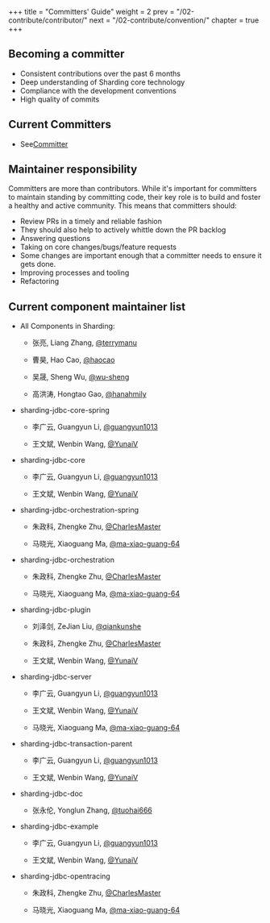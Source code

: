 +++
title = "Committers' Guide"
weight = 2
prev = "/02-contribute/contributor/"
next = "/02-contribute/convention/"
chapter = true
+++

## Becoming a committer

 - Consistent contributions over the past 6 months
 - Deep understanding of Sharding core technology
 - Compliance with the development conventions
 - High quality of commits

## Current Committers

 - See[Committer](/01-organization/)
 
## Maintainer responsibility

Committers are more than contributors. While it's important for committers to maintain standing by committing code, their key role is to build and foster a healthy and active community. This means that committers should:
   
 - Review PRs in a timely and reliable fashion
 - They should also help to actively whittle down the PR backlog
 - Answering questions
 - Taking on core changes/bugs/feature requests
 - Some changes are important enough that a committer needs to ensure it gets done.
 - Improving processes and tooling
 - Refactoring
 
## Current component maintainer list

 - All Components in Sharding:
 
     * 张亮, Liang Zhang, [@terrymanu](https://github.com/terrymanu) 
     
     * 曹昊, Hao Cao, [@haocao](https://github.com/haocao)
     
     * 吴晟, Sheng Wu, [@wu-sheng](https://github.com/wu-sheng)
     
     * 高洪涛, Hongtao Gao, [@hanahmily](https://github.com/hanahmily)
     
     
 - sharding-jdbc-core-spring
 
     * 李广云, Guangyun Li, [@guangyun1013](https://github.com/guangyun1013)
     
     * 王文斌, Wenbin Wang, [@YunaiV](https://github.com/YunaiV) 
     
 - sharding-jdbc-core
 
     * 李广云, Guangyun Li, [@guangyun1013](https://github.com/guangyun1013)
     
     * 王文斌, Wenbin Wang, [@YunaiV](https://github.com/YunaiV) 
     
 - sharding-jdbc-orchestration-spring
 
     * 朱政科, Zhengke Zhu, [@CharlesMaster](https://github.com/CharlesMaster)
 
     * 马晓光, Xiaoguang Ma, [@ma-xiao-guang-64](https://github.com/ma-xiao-guang-64)
 
 - sharding-jdbc-orchestration
  
     * 朱政科, Zhengke Zhu, [@CharlesMaster](https://github.com/CharlesMaster)
 
     * 马晓光, Xiaoguang Ma, [@ma-xiao-guang-64](https://github.com/ma-xiao-guang-64)
 
 - sharding-jdbc-plugin
 
     * 刘泽剑, ZeJian Liu, [@qiankunshe](https://github.com/qiankunshe) 
     
     * 朱政科, Zhengke Zhu, [@CharlesMaster](https://github.com/CharlesMaster)
     
     * 王文斌, Wenbin Wang, [@YunaiV](https://github.com/YunaiV) 
 
 - sharding-jdbc-server
  
     * 李广云, Guangyun Li, [@guangyun1013](https://github.com/guangyun1013)
     
     * 王文斌, Wenbin Wang, [@YunaiV](https://github.com/YunaiV) 
     
     * 马晓光, Xiaoguang Ma, [@ma-xiao-guang-64](https://github.com/ma-xiao-guang-64)
 
 - sharding-jdbc-transaction-parent
 
     * 李广云, Guangyun Li, [@guangyun1013](https://github.com/guangyun1013)
     
     * 王文斌, Wenbin Wang, [@YunaiV](https://github.com/YunaiV) 
     
 - sharding-jdbc-doc
 
     * 张永伦, Yonglun Zhang, [@tuohai666](https://github.com/tuohai666)
 
 - sharding-jdbc-example
 
     * 李广云, Guangyun Li, [@guangyun1013](https://github.com/guangyun1013)
     
     * 王文斌, Wenbin Wang, [@YunaiV](https://github.com/YunaiV) 
 
 - sharding-jdbc-opentracing
 
     * 朱政科, Zhengke Zhu, [@CharlesMaster](https://github.com/CharlesMaster)
 
     * 马晓光, Xiaoguang Ma, [@ma-xiao-guang-64](https://github.com/ma-xiao-guang-64)